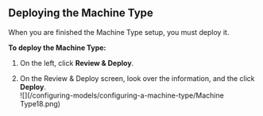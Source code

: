 ## Deploying the Machine Type

When you are finished the Machine Type setup, you must deploy it.

**To deploy the Machine Type:**

1. On the left, click **Review & Deploy**.

2. On the Review & Deploy screen, look over the information, and the click **Deploy**.  
   ![](/configuring-models/configuring-a-machine-type/Machine Type18.png)



